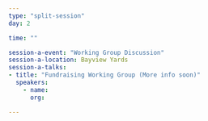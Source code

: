 ```yaml
---
type: "split-session"
day: 2

time: ""

session-a-event: "Working Group Discussion"
session-a-location: Bayview Yards
session-a-talks:
- title: "Fundraising Working Group (More info soon)"
  speakers:
    - name:
      org:

---
```

